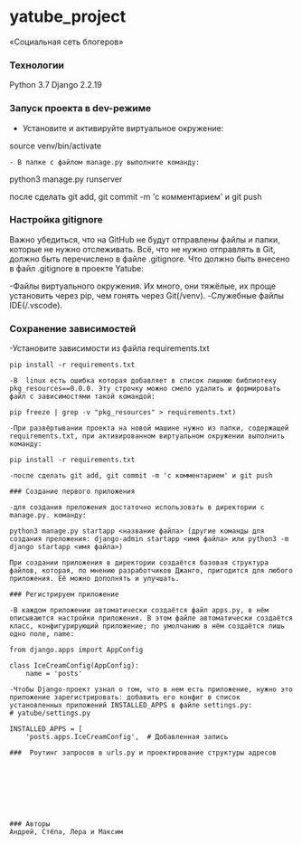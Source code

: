 # yatube_project
 «Социальная сеть блогеров»
### Технологии
Python 3.7
Django 2.2.19
### Запуск проекта в dev-режиме
- Установите и активируйте виртуальное окружение:

 source venv/bin/activate
``` 
- В папке с файлом manage.py выполните команду:
```
python3 manage.py runserver
  
  после сделать git add, git commit -m 'с комментарием' и git push
  
### Настройка gitignore

Важно убедиться, что на GitHub не будут отправлены файлы и папки, которые не нужно отслеживать. Всё, что не нужно отправлять в Git, должно быть перечислено в файле .gitignore.
Что должно быть внесено в файл .gitignore в проекте Yatube:

-Файлы виртуального окружения. Их много, они тяжёлые, их проще установить через pip, чем гонять через Git(/venv).
-Служебные файлы IDE(/.vscode).

### Сохранение зависимостей
-Установите зависимости из файла requirements.txt
```
pip install -r requirements.txt

-В  linux есть ошибка которая добавляет в список лишнюю библиотеку pkg_resources==0.0.0. Эту строчку можно смело удалить и формировать файл с зависимостями такой командой: 

pip freeze | grep -v "pkg_resources" > requirements.txt)

-При развёртывании проекта на новой машине нужно из папки, содержащей requirements.txt, при активированном виртуальном окружении выполнить команду:

pip install -r requirements.txt

-после сделать git add, git commit -m 'с комментарием' и git push

### Создание первого приложения

-для создания преложения достаточно использовать в директории с manage.py. команду: 

python3 manage.py startapp <название файла> (другие команды для создания преложения: django-admin startapp <имя файла> или python3 -m django startapp <имя файла>)

При создании приложения в директории создаётся базовая структура файлов, которая, по мнению разработчиков Джанго, пригодится для любого приложения. Её можно дополнять и улучшать.

### Регистрируем приложение

-В каждом приложении автоматически создаётся файл apps.py, в нём описываются настройки приложения. В этом файле автоматически создаётся класс, конфигурирующий приложение; по умолчанию в нём создаётся лишь одно поле, name:

from django.apps import AppConfig

class IceCreamConfig(AppConfig):
    name = 'posts'

-Чтобы Django-проект узнал о том, что в нем есть приложение, нужно это приложение зарегистрировать: добавить его конфиг в список установленных приложений INSTALLED_APPS в файле settings.py:
# yatube/settings.py

INSTALLED_APPS = [
    'posts.apps.IceCreamConfig',  # Добавленная запись

###  Роутинг запросов в urls.py и проектирование структуры адресов








### Авторы
Андрей, Стёпа, Лера и Максим 